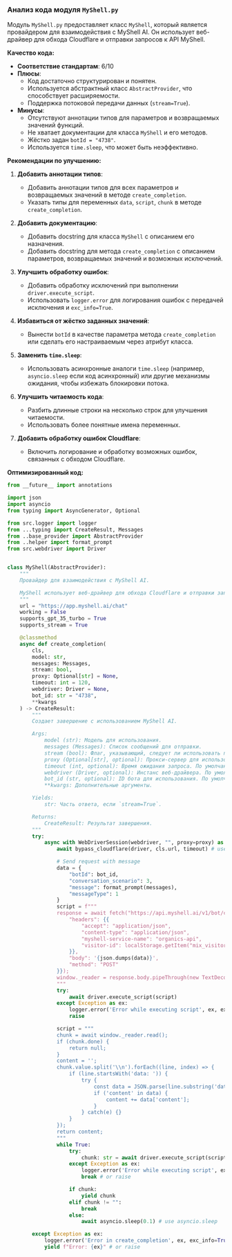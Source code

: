 ### **Анализ кода модуля `MyShell.py`**

Модуль `MyShell.py` предоставляет класс `MyShell`, который является провайдером для взаимодействия с MyShell AI. Он использует веб-драйвер для обхода Cloudflare и отправки запросов к API MyShell.

**Качество кода:**

- **Соответствие стандартам**: 6/10
- **Плюсы**:
    - Код достаточно структурирован и понятен.
    - Используется абстрактный класс `AbstractProvider`, что способствует расширяемости.
    - Поддержка потоковой передачи данных (`stream=True`).
- **Минусы**:
    - Отсутствуют аннотации типов для параметров и возвращаемых значений функций.
    - Не хватает документации для класса `MyShell` и его методов.
    - Жёстко задан `botId = "4738"`.
    - Используется `time.sleep`, что может быть неэффективно.

**Рекомендации по улучшению:**

1.  **Добавить аннотации типов**:

    *   Добавить аннотации типов для всех параметров и возвращаемых значений в методе `create_completion`.
    *   Указать типы для переменных `data`, `script`, `chunk` в методе `create_completion`.

2.  **Добавить документацию**:

    *   Добавить docstring для класса `MyShell` с описанием его назначения.
    *   Добавить docstring для метода `create_completion` с описанием параметров, возвращаемых значений и возможных исключений.

3.  **Улучшить обработку ошибок**:

    *   Добавить обработку исключений при выполнении `driver.execute_script`.
    *   Использовать `logger.error` для логирования ошибок с передачей исключения и `exc_info=True`.

4.  **Избавиться от жёстко заданных значений**:

    *   Вынести `botId` в качестве параметра метода `create_completion` или сделать его настраиваемым через атрибут класса.

5.  **Заменить `time.sleep`**:

    *   Использовать асинхронные аналоги `time.sleep` (например, `asyncio.sleep` если код асинхронный) или другие механизмы ожидания, чтобы избежать блокировки потока.

6.  **Улучшить читаемость кода**:

    *   Разбить длинные строки на несколько строк для улучшения читаемости.
    *   Использовать более понятные имена переменных.

7.  **Добавить обработку ошибок Cloudflare**:

    *   Включить логирование и обработку возможных ошибок, связанных с обходом Cloudflare.

**Оптимизированный код:**

```python
from __future__ import annotations

import json
import asyncio
from typing import AsyncGenerator, Optional

from src.logger import logger
from ...typing import CreateResult, Messages
from ..base_provider import AbstractProvider
from ..helper import format_prompt
from src.webdriver import Driver


class MyShell(AbstractProvider):
    """
    Провайдер для взаимодействия с MyShell AI.

    MyShell использует веб-драйвер для обхода Cloudflare и отправки запросов к API MyShell.
    """
    url = "https://app.myshell.ai/chat"
    working = False
    supports_gpt_35_turbo = True
    supports_stream = True

    @classmethod
    async def create_completion(
        cls,
        model: str,
        messages: Messages,
        stream: bool,
        proxy: Optional[str] = None,
        timeout: int = 120,
        webdriver: Driver = None,
        bot_id: str = "4738",
        **kwargs
    ) -> CreateResult:
        """
        Создает завершение с использованием MyShell AI.

        Args:
            model (str): Модель для использования.
            messages (Messages): Список сообщений для отправки.
            stream (bool): Флаг, указывающий, следует ли использовать потоковую передачу.
            proxy (Optional[str], optional): Прокси-сервер для использования. По умолчанию None.
            timeout (int, optional): Время ожидания запроса. По умолчанию 120.
            webdriver (Driver, optional): Инстанс веб-драйвера. По умолчанию None.
            bot_id (str, optional): ID бота для использования. По умолчанию "4738".
            **kwargs: Дополнительные аргументы.

        Yields:
            str: Часть ответа, если `stream=True`.

        Returns:
            CreateResult: Результат завершения.
        """
        try:
            async with WebDriverSession(webdriver, "", proxy=proxy) as driver: # use async with
                await bypass_cloudflare(driver, cls.url, timeout) # use await

                # Send request with message
                data = {
                    "botId": bot_id,
                    "conversation_scenario": 3,
                    "message": format_prompt(messages),
                    "messageType": 1
                }
                script = f"""
                response = await fetch("https://api.myshell.ai/v1/bot/chat/send_message", {{
                    "headers": {{
                        "accept": "application/json",
                        "content-type": "application/json",
                        "myshell-service-name": "organics-api",
                        "visitor-id": localStorage.getItem("mix_visitorId")
                    }},
                    "body": '{json.dumps(data)}',
                    "method": "POST"
                }});
                window._reader = response.body.pipeThrough(new TextDecoderStream()).getReader();
                """
                try:
                    await driver.execute_script(script)
                except Exception as ex:
                    logger.error('Error while executing script', ex, exc_info=True)
                    raise

                script = """
                chunk = await window._reader.read();
                if (chunk.done) {
                    return null;
                }
                content = '';
                chunk.value.split('\\n').forEach((line, index) => {
                    if (line.startsWith('data: ')) {
                        try {
                            const data = JSON.parse(line.substring('data: '.length));
                            if ('content' in data) {
                                content += data['content'];
                            }
                        } catch(e) {}
                    }
                });
                return content;
                """
                while True:
                    try:
                        chunk: str = await driver.execute_script(script) # add type аннотацию
                    except Exception as ex:
                        logger.error('Error while executing script', ex, exc_info=True)
                        break # or raise

                    if chunk:
                        yield chunk
                    elif chunk != "":
                        break
                    else:
                        await asyncio.sleep(0.1) # use asyncio.sleep

        except Exception as ex:
            logger.error('Error in create_completion', ex, exc_info=True)
            yield f"Error: {ex}" # or raise